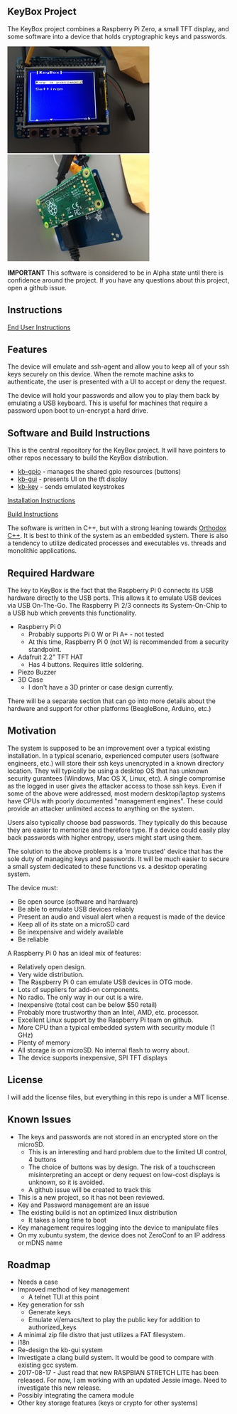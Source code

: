 
KeyBox Project
--------------

The KeyBox project combines a Raspberry Pi Zero, a small TFT display, and some software
into a device that holds cryptographic keys and passwords.

<img src="Images/Front.jpg" width="320" height="240" /> <img src="Images/Back.jpg" width="320" height="240" />

**IMPORTANT** This software is considered to be in Alpha state until there is confidence around the project.
If you have any questions about this project, open a github issue.

## Instructions

[End User Instructions](EndUser/INSTRUCTIONs.md)

## Features

The device will emulate and ssh-agent and allow you to keep all of your ssh keys
securely on this device. When the remote machine asks to authenticate, the user is presented with a 
UI to accept or deny the request.

The device will hold your passwords and allow you to play them back by emulating a USB keyboard.
This is useful for machines that require a password upon boot to un-encrypt a hard drive.


## Software and Build Instructions

This is the central repository for the KeyBox project.
It will have pointers to other repos necessary to build the KeyBox distribution.

* [kb-gpio](https://github.com/drudru/kb-gpio) - manages the shared gpio resources (buttons)
* [kb-gui](https://github.com/drudru/kb-key) - presents UI on the tft display
* [kb-key](https://github.com/drudru/kb-key) - sends emulated keystrokes

[Installation Instructions](Install/INSTALL.md)

[Build Instructions](Build/BUILD.md)

The software is written in C++, but with a strong leaning towards [Orthodox C++](https://gist.github.com/bkaradzic/2e39896bc7d8c34e042b).
It is best to think of the system as an embedded system. There is also a tendency to utilize dedicated processes and executables vs. threads and monolithic applications.

## Required Hardware

The key to KeyBox is the fact that the Raspberry Pi 0 connects its USB hardware directly to 
the USB ports. This allows it to emulate USB devices via USB On-The-Go.
The Raspberry Pi 2/3 connects its System-On-Chip to a USB hub which prevents this functionality.

* Raspberry Pi 0
  * Probably supports Pi 0 W or Pi A+ - not tested
  * At this time, Raspberry Pi 0 (not W) is recommended from a security standpoint.
* Adafruit 2.2" TFT HAT
  * Has 4 buttons. Requires little soldering.
* Piezo Buzzer
* 3D Case
  * I don't have a 3D printer or case design currently.
  
There will be a separate section that can go into more details about the hardware and 
support for other platforms (BeagleBone, Arduino, etc.)

## Motivation

The system is supposed to be an improvement over a typical existing installation. In a typical scenario, 
experienced computer users (software engineers, etc.) will store their ssh keys unencrypted in a known
directory location. They will typically be using a desktop OS that has unknown security gurantees
(Windows, Mac OS X, Linux, etc). A single compromise as the logged in user gives the attacker access to those ssh keys. Even if
some of the above were addressed, most modern desktop/laptop systems have CPUs with poorly documented 
"management engines". These could provide an attacker unlimited access to anything on the system.

Users also typically choose bad passwords. They typically do this because they are easier to memorize and therefore type.
If a device could easily play back passwords with higher entropy, users might start using them.

The solution to the above problems is a 'more trusted' device that has the sole duty of managing keys and passwords.
It will be much easier to secure a small system dedicated to these functions vs. a desktop operating system.

The device must:

* Be open source (software and hardware)
* Be able to emulate USB devices reliably
* Present an audio and visual alert when a request is made of the device
* Keep all of its state on a microSD card
* Be inexpensive and widely available
* Be reliable

A Raspberry Pi 0 has an ideal mix of features:

* Relatively open design.
* Very wide distribution.
* The Raspberry Pi 0 can emulate USB devices in OTG mode.
* Lots of suppliers for add-on components.
* No radio. The only way in our out is a wire.
* Inexpensive (total cost can be below $50 retail)
* Probably more trustworthy than an Intel, AMD, etc. processor.
* Excellent Linux support by the Raspberry Pi team on github.
* More CPU than a typical embedded system with security module (1 GHz)
* Plenty of memory
* All storage is on microSD. No internal flash to worry about.
* The device supports inexpensive, SPI TFT displays


## License

I will add the license files, but everything in this repo is under a MIT license.

## Known Issues

* The keys and passwords are not stored in an encrypted store on the microSD.
  * This is an interesting and hard problem due to the limited UI control, 4 buttons
  * The choice of buttons was by design. The risk of a touchscreen misinterpreting
    an accept or deny request on low-cost displays is unknown, so it is avoided.
  * A github issue will be created to track this
 * This is a new project, so it has not been reviewed.
 * Key and Password management are an issue
 * The existing build is not an optimized linux distribution
   * It takes a long time to boot
 * Key management requires logging into the device to manipulate files
 * On my xubuntu system, the device does not ZeroConf to an IP address or mDNS name

## Roadmap

* Needs a case
* Improved method of key management
  * A telnet TUI at this point
* Key generation for ssh
  * Generate keys
  * Emulate vi/emacs/text to play the public key for addition to authorized_keys
* A minimal zip file distro that just utilizes a FAT filesystem.
* i18n
* Re-design the kb-gui system
* Investigate a clang build system. It would be good to compare with existing gcc system.
* 2017-08-17 - Just read that new RASPBIAN STRETCH LITE has been released.
For now, I am working with an updated Jessie image. Need to investigate this new release.
* Possibly integrating the camera module
* Other key storage features (keys or crypto for other systems)

